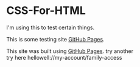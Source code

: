 # CSS-For-HTML
I'm using this to test certain things.

This is some testing site [GitHub Pages](hellowell://my-account/family-access).

This site was built using [GitHub Pages](https://pages.github.com/).
try another  
 try here hellowell://my-account/family-access
 

